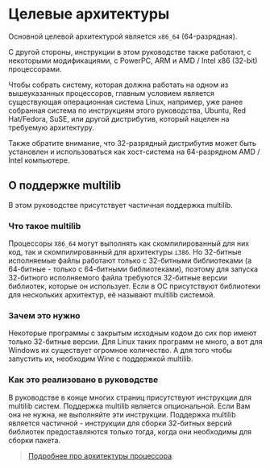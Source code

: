 # Целевые архитектуры

Основной целевой архитектурой является `x86_64` (64-разрядная).

С другой стороны, инструкции в этом руководстве также работают, с некоторыми модификациями, с PowerPC, ARM и AMD / Intel x86 (32-bit) процессорами.

Чтобы собрать систему, которая должна работать на одном из вышеуказанных процессоров, главным условием является существующая операционная система Linux, например, уже ранее собранная система по инструкциям этого руководства, Ubuntu, Red Hat/Fedora, SuSE, или другой дистрибутив, который нацелен на требуемую архитектуру.

Также обратите внимание, что 32-разрядный дистрибутив может быть установлен и использоваться как хост-система на 64-разрядном AMD / Intel компьютере.

## О поддержке multilib

В этом руководстве присутствует частичная поддержка multilib.

### Что такое multilib

Процессоры `X86_64` могут выполнять как скомпилированный для них код, так и скомпилированный для архитектуры `i386`.
Но 32-битные исполняемые файлы работают только с 32-битными библиотеками (а 64-битные - только с 64-битными библиотеками), поэтому для запуска 32-битного исполняемого файла требуются 32-битные версии библиотек, которые он использует.
Если в ОС присутствуют библиотеки для нескольких архитектур, её называют multilib системой.

### Зачем это нужно

Некоторые программы с закрытым исходным кодом до сих пор имеют только 32-битные версии. Для Linux таких программ не много, а вот для Windows их существует огромное количество. А для того чтобы запустить их, необходим Wine с поддержкой multilib.

### Как это реализовано в руководстве

В руководстве в конце многих страниц присутствуют инструкции для multilib систем. Поддержка multilib является опциональной. Если Вам она не нужна, не выполняйте эти инструкции.
Поддержка multilib является частичной - инструкции для сборки 32-битных версий библиотек предоставляются только тогда, когда они необходимы для сборки пакета.

> [Подробнее про архитектуры процессора](../../additional/cpu-arch).
